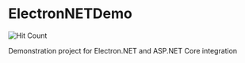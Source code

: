 # ElectronNETDemo
![Hit Count](http://hits.dwyl.io/robson-rocha/ElectronNETDemo.svg)

Demonstration project for Electron.NET and ASP.NET Core integration
